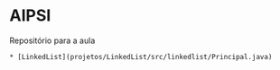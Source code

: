 # AIPSI
Repositório para a aula 

	* [LinkedList](projetos/LinkedList/src/linkedlist/Principal.java)
